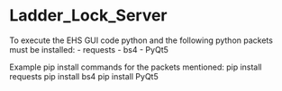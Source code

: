# Ladder_Lock_Server

To execute the EHS GUI code python and the following python packets must be installed:
    - requests
    - bs4
    - PyQt5

Example pip install commands for the packets mentioned:
pip install requests
pip install bs4
pip install PyQt5